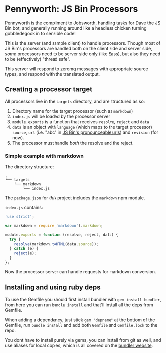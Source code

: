# Pennyworth: JS Bin Processors

Pennyworth is the compliment to Jobsworth, handling tasks for Dave the JS Bin bot, and generally running around like a headless chicken turning gobbledegook in to sensible code!

This is the server (and sample client) to handle processors. Though most of JS Bin's processors are handled both on the client side and server side, *some* processors need to be server side only (like Sass), but also they need to be (effectively) "thread safe".

This server will respond to zeromq messages with appropriate source types, and respond with the translated output.

## Creating a processor target

All processors live in the `targets` directory, and are structured as so:

1. Directory name for the target processor (such as `markdown`)
2. `index.js` will be loaded by the processor server
3. `module.exports` is a function that receives `resolve`, `reject` and `data`
4. `data` is an object with `language` (which maps to the target processor) `source`, `url` (i.e. "abc" in [JS Bin's pronounceable urls](http://jsbin.com/help/pronounceable-urls)) and `revision` (for now).
5. The processor must handle *both* the resolve and the reject.

### Simple example with markdown

The directory structure:

```text
.
└── targets
    └── markdown
        └── index.js
```

The `package.json` for *this* project includes the `markdown` npm module.

`index.js` contains:

```js
'use strict';

var markdown = require('markdown').markdown;

module.exports = function (resolve, reject, data) {
  try {
    resolve(markdown.toHTML(data.source));
  } catch (e) {
    reject(e);
  }
};
```

Now the processor server can handle requests for markdown conversion.

## Installing and using ruby deps

To use the Gemfile you should first install bundler with `gem install bundler`, from here you can run `bundle install` and that'll install all the deps from Gemfile.

When adding a dependancy, just stick `gem "depname"` at the bottom of the Gemfile, run `bundle install` and add both `Gemfile` and `Gemfile.lock` to the repo.

You dont have to install purely via gems, you can install from git as well, and use aliases for local copies, which is all covered on the [bundler website](http://bundler.io/v1.6/gemfile.html).
